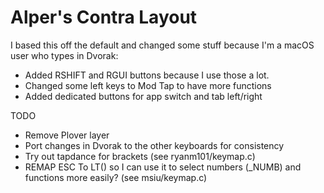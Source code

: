 # Alper's Contra Layout

I based this off the default and changed some stuff because I'm a macOS user who types in Dvorak:

* Added RSHIFT and RGUI buttons because I use those a lot.
* Changed some left keys to Mod Tap to have more functions
* Added dedicated buttons for app switch and tab left/right

TODO

* Remove Plover layer
* Port changes in Dvorak to the other keyboards for consistency
* Try out tapdance for brackets (see ryanm101/keymap.c)
* REMAP ESC To LT() so I can use it to select numbers (_NUMB) and functions more easily? (see msiu/keymap.c)
